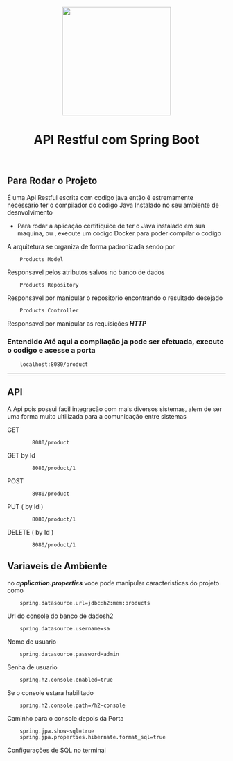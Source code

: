 <br>
 <div align="center" class="imgs">
 <img style="margin: 0 50px;" height="250em" src="https://miro.medium.com/max/500/1*AbiX4LwtSNozoyfypcKvEg.png"> 

# API Restful com Spring Boot
<br>

</div>

## Para Rodar o Projeto

É uma Api Restful escrita com codigo java então é estremamente necessario ter o compilador do codigo Java Instalado no seu ambiente de desnvolvimento

- Para rodar a aplicação certifiquice de ter o Java instalado em sua maquina, ou , execute um codigo Docker para poder compilar o codigo

A arquitetura se organiza de forma padronizada sendo por

        Products Model
Responsavel pelos atributos salvos no banco de dados 
        
        Products Repository
Responsavel por manipular o repositorio encontrando o resultado desejado
        
        Products Controller
Responsavel por manipular as requisições <b><i>HTTP</i></b>

### Entendido Até aqui a compilação ja pode ser efetuada, execute o codigo e acesse a porta

        localhost:8080/product

<hr>


##  API


A Api pois possui facil integração com mais diversos sistemas, alem de ser uma forma muito ultilizada para a comunicação entre sistemas

GET

            8080/product
          
GET by Id

            8080/product/1
          
POST   

            8080/product
          
PUT ( by Id )

            8080/product/1
          
DELETE ( by Id )

            8080/product/1
        
## Variaveis de Ambiente
no <b><i>application.properties</i></b> voce pode manipular caracteristicas do projeto como

        spring.datasource.url=jdbc:h2:mem:products
Url do console do banco de dadosh2      

        spring.datasource.username=sa
Nome de usuario        

        spring.datasource.password=admin
Senha de usuario        

        spring.h2.console.enabled=true
Se o console estara habilitado

        spring.h2.console.path=/h2-console
Caminho para o console depois da Porta

        spring.jpa.show-sql=true
        spring.jpa.properties.hibernate.format_sql=true
Configurações de SQL no terminal 

